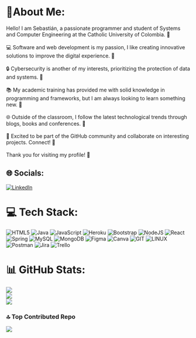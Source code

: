 # 💫About Me:
Hello! I am Sebastián, a passionate programmer and student of Systems and Computer Engineering at the Catholic University of Colombia. 🚀<br><br>💻 Software and web development is my passion, I like creating innovative solutions to improve the digital experience. 🌟<br><br>🔒 Cybersecurity is another of my interests, prioritizing the protection of data and systems. 🔐<br><br>📚 My academic training has provided me with solid knowledge in programming and frameworks, but I am always looking to learn something new. 📖<br><br>🌐 Outside of the classroom, I follow the latest technological trends through blogs, books and conferences. 📰<br><br>🤝 Excited to be part of the GitHub community and collaborate on interesting projects. Connect! 🤗<br><br>Thank you for visiting my profile! 👏


## 🌐 Socials:
[![LinkedIn](https://img.shields.io/badge/LinkedIn-%230077B5.svg?logo=linkedin&logoColor=white)](https://linkedin.com/in/www.linkedin.com/in/sebastian-abello-desarrollador) 

# 💻 Tech Stack:
![HTML5](https://img.shields.io/badge/html5-%23E34F26.svg?style=flat&logo=html5&logoColor=white) ![Java](https://img.shields.io/badge/java-%23ED8B00.svg?style=flat&logo=openjdk&logoColor=white) ![JavaScript](https://img.shields.io/badge/javascript-%23323330.svg?style=flat&logo=javascript&logoColor=%23F7DF1E) ![Heroku](https://img.shields.io/badge/heroku-%23430098.svg?style=flat&logo=heroku&logoColor=white) ![Bootstrap](https://img.shields.io/badge/bootstrap-%238511FA.svg?style=flat&logo=bootstrap&logoColor=white) ![NodeJS](https://img.shields.io/badge/node.js-6DA55F?style=flat&logo=node.js&logoColor=white) ![React](https://img.shields.io/badge/react-%2320232a.svg?style=flat&logo=react&logoColor=%2361DAFB) ![Spring](https://img.shields.io/badge/spring-%236DB33F.svg?style=flat&logo=spring&logoColor=white) ![MySQL](https://img.shields.io/badge/mysql-%2300000f.svg?style=flat&logo=mysql&logoColor=white) ![MongoDB](https://img.shields.io/badge/MongoDB-%234ea94b.svg?style=flat&logo=mongodb&logoColor=white) ![Figma](https://img.shields.io/badge/figma-%23F24E1E.svg?style=flat&logo=figma&logoColor=white) ![Canva](https://img.shields.io/badge/Canva-%2300C4CC.svg?style=flat&logo=Canva&logoColor=white) ![GIT](https://img.shields.io/badge/Git-fc6d26?style=flat&logo=git&logoColor=white) ![LINUX](https://img.shields.io/badge/Linux-FCC624?style=flat&logo=linux&logoColor=black) ![Postman](https://img.shields.io/badge/Postman-FF6C37?style=flat&logo=postman&logoColor=white) ![Jira](https://img.shields.io/badge/jira-%230A0FFF.svg?style=flat&logo=jira&logoColor=white) ![Trello](https://img.shields.io/badge/Trello-%23026AA7.svg?style=flat&logo=Trello&logoColor=white)
# 📊 GitHub Stats:
![](https://github-readme-stats.vercel.app/api?username=sebastianabello&theme=onedark&hide_border=false&include_all_commits=false&count_private=false)<br/>
![](https://github-readme-streak-stats.herokuapp.com/?user=sebastianabello&theme=onedark&hide_border=false)<br/>
![](https://github-readme-stats.vercel.app/api/top-langs/?username=sebastianabello&theme=onedark&hide_border=false&include_all_commits=false&count_private=false&layout=compact)

### 🔝 Top Contributed Repo
![](https://github-contributor-stats.vercel.app/api?username=sebastianabello&limit=5&theme=gruvbox&combine_all_yearly_contributions=true)

<!-- Proudly created with GPRM ( https://gprm.itsvg.in ) -->
